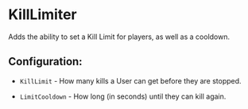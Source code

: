 # KillLimiter
Adds the ability to set a Kill Limit for players, as well as a cooldown.

## Configuration:
- `KillLimit` - How many kills a User can get before they are stopped.

- `LimitCooldown` - How long (in seconds) until they can kill again.
